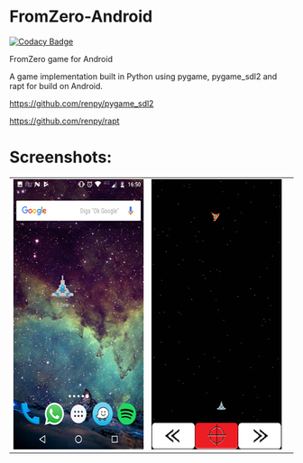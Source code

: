 # FromZero-Android

[![Codacy Badge](https://api.codacy.com/project/badge/Grade/dd80a53e902842c4972db99224c78620)](https://www.codacy.com/app/ezequielramos/FromZero-Android?utm_source=github.com&amp;utm_medium=referral&amp;utm_content=ezequielramos/FromZero-Android&amp;utm_campaign=Badge_Grade)

FromZero game for Android

A game implementation built in Python using pygame, pygame_sdl2 and rapt for build on Android.

https://github.com/renpy/pygame_sdl2

https://github.com/renpy/rapt

# Screenshots:

<table>
<tr>
	<td><img src="screenshots/screenshot1.png" width="270px" height="480px"></td>
	<td><img src="screenshots/screenshot0.png" width="270px" height="480px"><td>
</tr>
</table>




